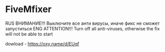 # FiveMfixer
RUS
ВНИМАНИЕ!!!
Выключите все анти вирусы, иначе фикс не сможет запуститься
ENG
ATTENTION!!!
Turn off all anti-viruses, otherwise the fix will not be able to start

dowload - https://oxy.name/d/EUqf
